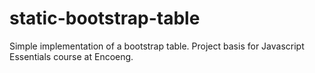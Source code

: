 # static-bootstrap-table
Simple implementation of a bootstrap table. Project basis for Javascript Essentials course at Encoeng.
